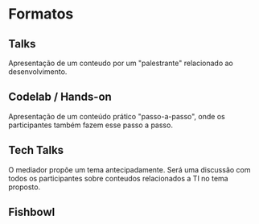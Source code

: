 # Formatos

## Talks 
Apresentação de um conteudo por um "palestrante" relacionado ao desenvolvimento. 
	
## Codelab / Hands-on 
Apresentação de um conteúdo prático  "passo-a-passo", onde os participantes também fazem esse passo a passo.
	
## Tech Talks 
O mediador propõe um tema antecipadamente. Será uma discussão com todos os participantes sobre conteudos relacionados a TI no tema proposto.
	
## Fishbowl 
